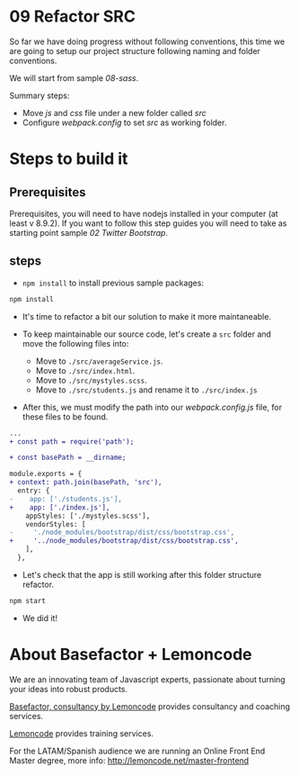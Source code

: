 # 09 Refactor SRC

So far we have doing progress without following conventions, this time
we are going to setup our project structure following naming and folder
conventions.

We will start from sample _08-sass_.

Summary steps:

- Move _js_ and _css_ file under a new folder called _src_
- Configure _webpack.config_ to set _src_ as working folder.

# Steps to build it

## Prerequisites

Prerequisites, you will need to have nodejs installed in your computer (at least v 8.9.2). If you want to follow this step guides you will need to take as starting point sample _02 Twitter Bootstrap_.

## steps

- `npm install` to install previous sample packages:

```bash
npm install
```

- It's time to refactor a bit our solution to make it more maintaneable.

- To keep maintainable our source code, let's create a `src` folder and move the following files into:

  - Move to `./src/averageService.js`.
  - Move to `./src/index.html`.
  - Move to `./src/mystyles.scss`.
  - Move to `./src/students.js` and rename it to `./src/index.js`

- After this, we must modify the path into our _webpack.config.js_ file, for these files to be found.

```diff
...
+ const path = require('path');

+ const basePath = __dirname;

module.exports = {
+ context: path.join(basePath, 'src'),
  entry: {
-    app: ['./students.js'],
+    app: ['./index.js'],
    appStyles: ['./mystyles.scss'],
    vendorStyles: [
-     './node_modules/bootstrap/dist/css/bootstrap.css',
+     '../node_modules/bootstrap/dist/css/bootstrap.css',
    ],
  },
```

- Let's check that the app is still working after this folder structure refactor.

```bash
npm start
```

- We did it!

# About Basefactor + Lemoncode

We are an innovating team of Javascript experts, passionate about turning your ideas into robust products.

[Basefactor, consultancy by Lemoncode](http://www.basefactor.com) provides consultancy and coaching services.

[Lemoncode](http://lemoncode.net/services/en/#en-home) provides training services.

For the LATAM/Spanish audience we are running an Online Front End Master degree, more info: http://lemoncode.net/master-frontend
